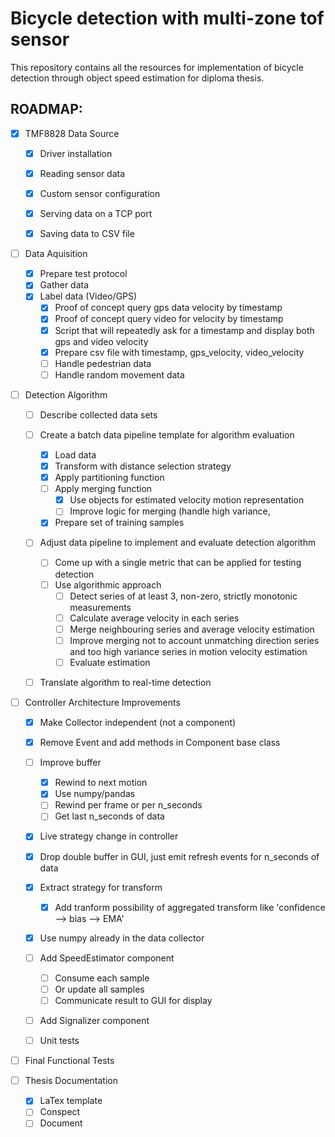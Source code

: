 # Bicycle detection with multi-zone tof sensor

This repository contains all the resources for implementation of bicycle detection through object speed estimation for diploma thesis.


## ROADMAP:


- [x] TMF8828 Data Source
    - [x] Driver installation
    - [x] Reading sensor data
    - [x] Custom sensor configuration
    - [x] Serving data on a TCP port
    - [x] Saving data to CSV file


- [ ] Data Aquisition
    - [x] Prepare test protocol
    - [x] Gather data
    - [x] Label data (Video/GPS)
        - [x] Proof of concept query gps data velocity by timestamp
        - [x] Proof of concept query video for velocity by timestamp
        - [x] Script that will repeatedly ask for a timestamp and display both gps and video velocity
        - [x] Prepare csv file with timestamp, gps_velocity, video_velocity
        - [ ] Handle pedestrian data
        - [ ] Handle random movement data

- [ ] Detection Algorithm
    - [ ] Describe collected data sets
    - [ ] Create a batch data pipeline template for algorithm evaluation
        - [x] Load data
        - [x] Transform with distance selection strategy
        - [x] Apply partitioning function
        - [ ] Apply merging function
            - [x] Use objects for estimated velocity motion representation
            - [ ] Improve logic for merging (handle high variance, 
        - [x] Prepare set of training samples
    - [ ] Adjust data pipeline to implement and evaluate detection algorithm
        - [ ] Come up with a single metric that can be applied for testing detection
        - [ ] Use algorithmic approach
            - [ ] Detect series of at least 3, non-zero, strictly monotonic measurements
            - [ ] Calculate average velocity in each series
            - [ ] Merge neighbouring series and average velocity estimation
            - [ ] Improve merging not to account unmatching direction series and too high variance series in motion velocity estimation
            - [ ] Evaluate estimation
    - [ ] Translate algorithm to real-time detection


- [ ] Controller Architecture Improvements
    - [x] Make Collector independent (not a component)
    - [x] Remove Event and add methods in Component base class
    - [ ] Improve buffer
        - [x] Rewind to next motion
        - [x] Use numpy/pandas
        - [ ] Rewind per frame or per n_seconds
        - [ ] Get last n_seconds of data
    - [x] Live strategy change in controller
    - [x] Drop double buffer in GUI, just emit refresh events for n_seconds of data
    - [x] Extract strategy for transform
        - [x] Add tranform possibility of aggregated transform like 'confidence --> bias --> EMA'
    - [x] Use numpy already in the data collector
    - [ ] Add SpeedEstimator component
        - [ ] Consume each sample
        - [ ] Or update all samples
        - [ ] Communicate result to GUI for display
    - [ ] Add Signalizer component
    - [ ] Unit tests


- [ ] Final Functional Tests


- [ ] Thesis Documentation
    - [x] LaTex template
    - [ ] Conspect
    - [ ] Document
